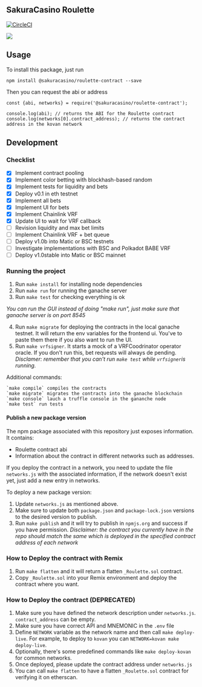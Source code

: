 SakuraCasino Roulette
---
[![CircleCI](https://circleci.com/gh/sakuracasino/roulette-contract.svg?style=svg)](https://circleci.com/gh/sakuracasino/roulette-contract)

![](https://github.com/ivandiazwm/crypto-roulette/blob/master/preview.jpg?raw=true)

## Usage
To install this package, just run
```
npm install @sakuracasino/roulette-contract --save
```

Then you can request the abi or address
```
const {abi, networks} = require('@sakuracasino/roulette-contract');

console.log(abi); // returns the ABI for the Roulette contract
console.log(networks[0].contract_address); // returns the contract address in the kovan network
```

## Development

### Checklist
- [x] Implement contract pooling
- [x] Implement color betting with blockhash-based random 
- [x] Implement tests for liquidity and bets
- [x] Deploy v0.1 in eth testnet
- [x] Implement all bets
- [x] Implement UI for bets
- [x] Implement Chainlink VRF
- [x] Update UI to wait for VRF callback
- [ ] Revision liquidity and max bet limits
- [ ] Implement Chainlink VRF + bet queue
- [ ] Deploy v1.0b into Matic or BSC testnets
- [ ] Investigate implementations with BSC and Polkadot BABE VRF
- [ ] Deploy v1.0stable into Matic or BSC mainnet

### Running the project
1. Run `make install` for installing node dependencies
2. Run `make run` for running the ganache server
3. Run `make test` for checking everything is ok

_You can run the GUI instead of doing "make run", just make sure that ganache server is on port 8545_

4. Run `make migrate` for deploying the contracts in the local ganache testnet. It will return the env variables for the frontend ui. You've to paste them there if you also want to run the UI.
5. Run `make vrfsigner`. It starts a mock of a VRFCoodrinator operator oracle. If you don't run this, bet requests will always de pending. 
_Disclamer: remember that you can't run `make test` while `vrfsigner`is running._

Additional commands:
```
`make compile` compiles the contracts
`make migrate` migrates the contracts into the ganache blockchain
`make console` lauch a truffle console in the gananche node
`make test` run tests
```
#### Publish a new package version
The npm package associated with this repository just exposes information. It contains:
* Roulette contract abi
* Information about the contract in different networks such as addresses.

If you deploy the contract in a network, you need to update the file `networks.js` with the associated information, if the network doesn't exist yet, just add a new entry in networks.

To deploy a new package version:
1. Update `networks.js` as mentioned above.
2. Make sure to update both `package.json` and `package-lock.json` versions to the desired version to publish.
3. Run `make publish` and it will try to publish in `npmjs.org` and success if you have permission.
_Disclaimer: the contract you currently have in the repo should match the same which is deployed in the specified contract address of each network_

### How to Deploy the contract with Remix

1. Run `make flatten` and it will return a flatten `_Roulette.sol` contract.
2. Copy `_Roulette.sol` into your Remix environment and deploy the contract where you want.

### How to Deploy the contract (DEPRECATED)

1. Make sure you have defined the network description under `networks.js`. `contract_address` can be empty.
2. Make sure you have correct API and MNEMONIC in the `.env` file
3. Define `NETWORK` variable as the network name and then call `make deploy-live`. For example, to deploy to `kovan` you can `NETWORK=kovan make deploy-live`.
4. Optionally, there's some predefined commands like `make deploy-kovan` for common networks.
5. Once deployed, please update the contract address under `networks.js`
6. You can call `make flatten` to have a flatten `_Roulette.sol` contract for verifying it on etherscan.

